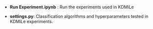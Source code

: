* **Run Experiment.ipynb** : Run the experiments used in KDMiLe

* **settings.py**: Classification algorithms and hyperparameters tested in KDMiLe experiments.
